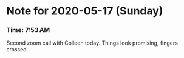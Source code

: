 # Note for 2020-05-17 (Sunday)
### Time: 7:53 AM

Second zoom call with Colleen today. Things look promising, fingers crossed.
